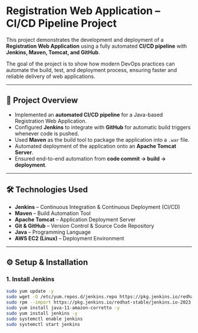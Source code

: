 # Registration Web Application – CI/CD Pipeline Project

This project demonstrates the development and deployment of a **Registration Web Application** using a fully automated **CI/CD pipeline** with **Jenkins, Maven, Tomcat, and GitHub**.  

The goal of the project is to show how modern DevOps practices can automate the build, test, and deployment process, ensuring faster and reliable delivery of web applications.

---

## 🚀 Project Overview
- Implemented an **automated CI/CD pipeline** for a Java-based Registration Web Application.  
- Configured **Jenkins** to integrate with **GitHub** for automatic build triggers whenever code is pushed.  
- Used **Maven** as the build tool to package the application into a `.war` file.  
- Automated deployment of the application onto an **Apache Tomcat Server**.  
- Ensured end-to-end automation from **code commit → build → deployment**.  

---

## 🛠️ Technologies Used
- **Jenkins** – Continuous Integration & Continuous Deployment (CI/CD)
- **Maven** – Build Automation Tool
- **Apache Tomcat** – Application Deployment Server
- **Git & GitHub** – Version Control & Source Code Repository
- **Java** – Programming Language
- **AWS EC2 (Linux)** – Deployment Environment

---

## ⚙️ Setup & Installation

### 1. Install Jenkins
```bash
sudo yum update -y
sudo wget -O /etc/yum.repos.d/jenkins.repo https://pkg.jenkins.io/redhat-stable/jenkins.repo
sudo rpm --import https://pkg.jenkins.io/redhat-stable/jenkins.io-2023.key
sudo yum install java-11-amazon-corretto -y
sudo yum install jenkins -y
sudo systemctl enable jenkins
sudo systemctl start jenkins
